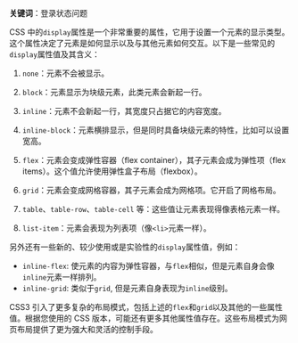 **关键词**：登录状态问题

CSS 中的`display`属性是一个非常重要的属性，它用于设置一个元素的显示类型。这个属性决定了元素是如何显示以及与其他元素如何交互。以下是一些常见的`display`属性值及其含义：

1. `none`：元素不会被显示。

2. `block`：元素显示为块级元素，此类元素会新起一行。

3. `inline`：元素不会新起一行，其宽度只占据它的内容宽度。

4. `inline-block`：元素横排显示，但是同时具备块级元素的特性，比如可以设置宽高。

5. `flex`：元素会变成弹性容器（flex container），其子元素会成为弹性项（flex items）。这个值允许使用弹性盒子布局（flexbox）。

6. `grid`：元素会变成网格容器，其子元素会成为网格项。它开启了网格布局。

7. `table`、`table-row`、`table-cell` 等：这些值让元素表现得像表格元素一样。

8. `list-item`：元素会表现为列表项（像`<li>`元素一样）。

另外还有一些新的、较少使用或是实验性的`display`属性值，例如：

- `inline-flex`: 使元素的内容为弹性容器，与`flex`相似，但是元素自身会像`inline`元素一样排列。
- `inline-grid`: 类似于`grid`, 但是元素自身表现为`inline`级别。

CSS3 引入了更多复杂的布局模式，包括上述的`flex`和`grid`以及其他的一些属性值。根据您使用的 CSS 版本，可能还有更多其他属性值存在。这些布局模式为网页布局提供了更为强大和灵活的控制手段。
